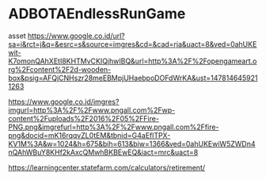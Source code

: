 # ADBOTAEndlessRunGame

asset 
https://www.google.co.id/url?sa=i&rct=j&q=&esrc=s&source=imgres&cd=&cad=rja&uact=8&ved=0ahUKEwit-K7omonQAhXEtI8KHTMvCKIQjhwIBQ&url=http%3A%2F%2Fopengameart.org%2Fcontent%2F2d-wooden-box&psig=AFQjCNHszr28meEBMpjUHaebpoDOFdWrKA&ust=1478146459211263

https://www.google.co.id/imgres?imgurl=http%3A%2F%2Fwww.pngall.com%2Fwp-content%2Fuploads%2F2016%2F05%2FFire-PNG.png&imgrefurl=http%3A%2F%2Fwww.pngall.com%2Ffire-png&docid=mK16rqqvZL0tEM&tbnid=G4aEflTPX-KV1M%3A&w=1024&h=675&bih=613&biw=1366&ved=0ahUKEwiW5ZWDn4nQAhWBuY8KHf2kAxcQMwhBKBEwEQ&iact=mrc&uact=8

https://learningcenter.statefarm.com/calculators/retirement/